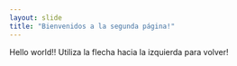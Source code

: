 ```yaml
---
layout: slide
title: "Bienvenidos a la segunda página!"
---
```

Hello world!!
Utiliza la flecha hacia la izquierda para volver!
